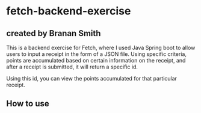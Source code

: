 # fetch-backend-exercise

## created by Branan Smith

This is a backend exercise for Fetch, where I used Java Spring boot to allow users to input a receipt in the form of a JSON file. Using specific criteria, points are accumulated based on certain information on the receipt, and after a receipt is submitted, it will return a specific id.

Using this id, you can view the points accumulated for that particular receipt.

## How to use

